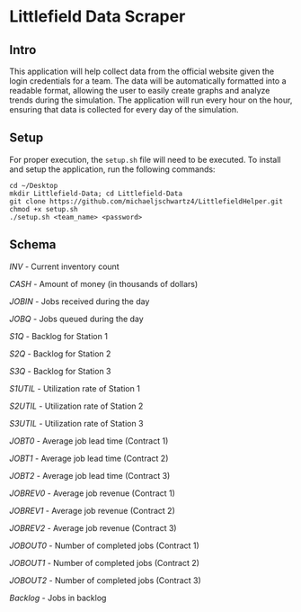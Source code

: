 # Littlefield Data Scraper
## Intro
This application will help collect data from the official website
given the login credentials for a team. The data will be automatically
formatted into a readable format, allowing the user to easily create graphs
and analyze trends during the simulation. The application will run every hour
on the hour, ensuring that data is collected for every day of the simulation.

## Setup
For proper execution, the `setup.sh` file will need to be executed. To install and
setup the application, run the following commands:
```angular2html
cd ~/Desktop
mkdir Littlefield-Data; cd Littlefield-Data
git clone https://github.com/michaeljschwartz4/LittlefieldHelper.git
chmod +x setup.sh
./setup.sh <team_name> <password>
```

## Schema
*INV* - Current inventory count

*CASH* - Amount of money (in thousands of dollars)

*JOBIN* - Jobs received during the day

*JOBQ* - Jobs queued during the day

*S1Q* - Backlog for Station 1

*S2Q* - Backlog for Station 2

*S3Q* - Backlog for Station 3

*S1UTIL* - Utilization rate of Station 1

*S2UTIL* - Utilization rate of Station 2

*S3UTIL* - Utilization rate of Station 3

*JOBT0* - Average job lead time (Contract 1)

*JOBT1* - Average job lead time (Contract 2)

*JOBT2* - Average job lead time (Contract 3)

*JOBREV0* - Average job revenue (Contract 1)

*JOBREV1* - Average job revenue (Contract 2)

*JOBREV2* - Average job revenue (Contract 3)

*JOBOUT0* - Number of completed jobs (Contract 1)

*JOBOUT1* - Number of completed jobs (Contract 2)

*JOBOUT2* - Number of completed jobs (Contract 3)

*Backlog* - Jobs in backlog